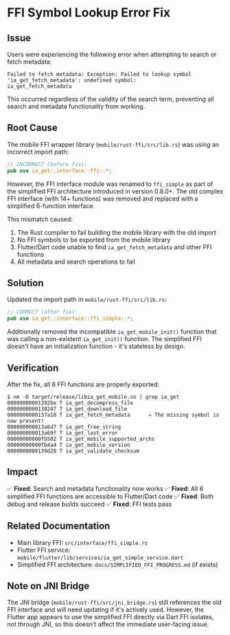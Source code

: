 # FFI Symbol Lookup Error Fix

## Issue
Users were experiencing the following error when attempting to search or fetch metadata:

```
Failed to fetch metadata: Exception: Failed to lookup symbol
'ia_get_fetch_metadata': undefined symbol:
ia_get_fetch_metadata
```

This occurred regardless of the validity of the search term, preventing all search and metadata functionality from working.

## Root Cause
The mobile FFI wrapper library (`mobile/rust-ffi/src/lib.rs`) was using an incorrect import path:

```rust
// INCORRECT (before fix):
pub use ia_get::interface::ffi::*;
```

However, the FFI interface module was renamed to `ffi_simple` as part of the simplified FFI architecture introduced in version 0.8.0+. The old complex FFI interface (with 14+ functions) was removed and replaced with a simplified 6-function interface.

This mismatch caused:
1. The Rust compiler to fail building the mobile library with the old import
2. No FFI symbols to be exported from the mobile library
3. Flutter/Dart code unable to find `ia_get_fetch_metadata` and other FFI functions
4. All metadata and search operations to fail

## Solution
Updated the import path in `mobile/rust-ffi/src/lib.rs`:

```rust
// CORRECT (after fix):
pub use ia_get::interface::ffi_simple::*;
```

Additionally removed the incompatible `ia_get_mobile_init()` function that was calling a non-existent `ia_get_init()` function. The simplified FFI doesn't have an initialization function - it's stateless by design.

## Verification
After the fix, all 6 FFI functions are properly exported:

```
$ nm -D target/release/libia_get_mobile.so | grep ia_get
00000000001392be T ia_get_decompress_file
0000000000138247 T ia_get_download_file
0000000000137a10 T ia_get_fetch_metadata      ← The missing symbol is now present!
000000000013a6d7 T ia_get_free_string
000000000013a69f T ia_get_last_error
00000000000fb502 T ia_get_mobile_supported_archs
00000000000fb4a4 T ia_get_mobile_version
0000000000139d28 T ia_get_validate_checksum
```

## Impact
✅ **Fixed**: Search and metadata functionality now works
✅ **Fixed**: All 6 simplified FFI functions are accessible to Flutter/Dart code
✅ **Fixed**: Both debug and release builds succeed
✅ **Fixed**: FFI tests pass

## Related Documentation
- Main library FFI: `src/interface/ffi_simple.rs`
- Flutter FFI service: `mobile/flutter/lib/services/ia_get_simple_service.dart`
- Simplified FFI architecture: `docs/SIMPLIFIED_FFI_PROGRESS.md` (if exists)

## Note on JNI Bridge
The JNI bridge (`mobile/rust-ffi/src/jni_bridge.rs`) still references the old FFI interface and will need updating if it's actively used. However, the Flutter app appears to use the simplified FFI directly via Dart FFI isolates, not through JNI, so this doesn't affect the immediate user-facing issue.
